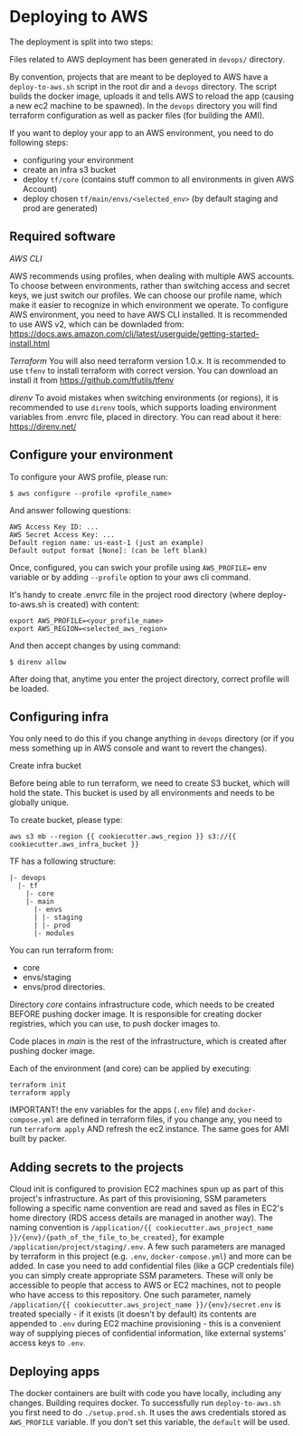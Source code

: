 Deploying to AWS
==========

The deployment is split into two steps:

Files related to AWS deployment has been generated in `devops/` directory.

By convention, projects that are meant to be deployed to AWS have a `deploy-to-aws.sh` script in the root dir and a `devops` directory.
The script builds the docker image, uploads it and tells AWS to reload the app (causing a new ec2 machine to be spawned). 
In the `devops` directory you will find terraform configuration as well as packer files (for building the AMI).

If you want to deploy your app to an AWS environment, you need to do following steps:
 * configuring your environment
 * create an infra s3 bucket
 * deploy `tf/core` (contains stuff common to all environments in given AWS Account)
 * deploy chosen `tf/main/envs/<selected_env>` (by default staging and prod are generated)

Required software
-----------------
*AWS CLI*

AWS recommends using profiles, when dealing with multiple AWS accounts.
To choose between environments, rather than switching access and secret keys, we just 
switch our profiles. We can choose our profile name, which make it easier to recognize 
in which environment we operate. To configure AWS environment, you need to have AWS CLI installed.
It is recommended to use AWS v2, which can be downladed from: https://docs.aws.amazon.com/cli/latest/userguide/getting-started-install.html

*Terraform*
You will also need terraform version 1.0.x. It is recommended to use `tfenv` to install terraform with correct version. You can download an install it from https://github.com/tfutils/tfenv

*direnv*
To avoid mistakes when switching environments (or regions), it is recommended to use `direnv`
tools, which supports loading environment variables from .envrc file, placed in directory. You can read about it here: https://direnv.net/

Configure your environment
--------------------------
To configure your AWS profile, please run:

    $ aws configure --profile <profile_name>

And answer following questions:

    AWS Access Key ID: ...
    AWS Secret Access Key: ...
    Default region name: us-east-1 (just an example)
    Default output format [None]: (can be left blank)

Once, configured, you can swich your profile using `AWS_PROFILE=` env variable or by adding 
`--profile` option to your aws cli command. 

It's handy to create .envrc file in the project rood directory (where deploy-to-aws.sh is created) with content:

    export AWS_PROFILE=<your_profile_name>
    export AWS_REGION=<selected_aws_region>

And then accept changes by using command:

    $ direnv allow

After doing that, anytime you enter the project directory, correct profile will be loaded.

Configuring infra
-----------------
You only need to do this if you change anything in `devops` directory (or if you mess something up in AWS console and want to revert the changes).

Create infra bucket

Before being able to run terraform, we need to create S3 bucket, which will hold the state.
This bucket is used by all environments and needs to be globally unique.

To create bucket, please type:

    aws s3 mb --region {{ cookiecutter.aws_region }} s3://{{ cookiecutter.aws_infra_bucket }}

TF has a following structure:

    |- devops
      |- tf
        |- core
        |- main
          |- envs
          | |- staging
          | |- prod
          |- modules

You can run terraform from:
 - core
 - envs/staging
 - envs/prod
directories.

Directory *core* contains infrastructure code, which needs to be created BEFORE pushing docker image. It is responsible for creating docker registries, which you can use, to push docker images to.

Code places in *main* is the rest of the infrastructure, which is created after pushing docker image. 

Each of the environment (and core) can be applied by executing:

    terraform init
    terraform apply

IMPORTANT! the env variables for the apps (`.env` file) and `docker-compose.yml` are defined 
in terraform files, if you change any, you need to run `terraform apply` AND refresh 
the ec2 instance. The same goes for AMI built by packer.

Adding secrets to the projects
------------------------------

Cloud init is configured to provision EC2 machines spun up as part of this project's infrastructure. As part of this
provisioning, SSM parameters following a specific name convention are read and saved as files in EC2's home directory
(RDS access details are managed in another way). The naming convention is 
`/application/{{ cookiecutter.aws_project_name }}/{env}/{path_of_the_file_to_be_created}`, for example 
`/application/project/staging/.env`.  A few such parameters are managed by terraform in this project (e.g. `.env`, 
`docker-compose.yml`) and more can be added. In case you need to add confidential files (like a GCP credentials file) 
you can simply create appropriate SSM parameters. These will only be accessible to people that access to AWS or EC2 
machines, not to people who have access to this repository. One such parameter, namely 
`/application/{{ cookiecutter.aws_project_name }}/{env}/secret.env` is treated specially - if it exists 
(it doesn't by default) its contents are appended to `.env` during EC2 machine provisioning - this is a convenient way
of supplying pieces of confidential information, like external systems' access keys to `.env`.

Deploying apps
--------------

The docker containers are built with code you have locally, including any changes. Building requires docker.
To successfully run `deploy-to-aws.sh` you first need to do `./setup.prod.sh`. It uses the aws credentials stored as `AWS_PROFILE` variable. If you don't set this variable, the `default` will be used.